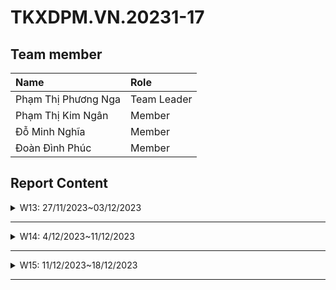 # TKXDPM.VN.20231-17

## Team member

| Name                | Role        |
| :------------------ | :---------- |
| Phạm Thị Phương Nga | Team Leader |
| Phạm Thị Kim Ngân   | Member      |
| Đỗ Minh Nghĩa       | Member      |
| Đoàn Đình Phúc      | Member      |

## Report Content

<details>
  <summary>W13: 27/11/2023~03/12/2023 </summary>
<br>
<details>
<summary>Team Leader Pham Thi Phuong Nga</summary>
<br>

- Assigned tasks:
Comment coupling in
  - PlaceRushOrderController
  - ViewCartController

- Implementation details:
  - Pull Request(s): [Pull Request #2](https://github.com/Nelly502/TKXDPM.KHMT.20231-17/pull/2)
  - Specific implementation details:
    - Describe specific in detail what you did last week
    - You can attach images if you want

</details>

<details>
<summary>Team member Pham Thi Kim Ngan</summary>
<br>

- Nhiệm vụ được giao:
  - Phát hiện coupling với file PaymentController.java, VNPaySubsystemController.java

- Chi tiết:
  - Pull Request(s): [Pull request Pham Thi Kim Ngan](https://github.com/Nelly502/TKXDPM.KHMT.20231-17/pull/6)

</details>

<details>
<summary>Team member Do Minh Nghia</summary>
<br>

- Assigned tasks:

  - BaseController
  - HomeController

- Implementation details:
  - Pull Request(s): [link pull request](https://github.com/Nelly502/TKXDPM.KHMT.20231-17/pull/8)
  - Specific implementation details:
    - Describe specific in detail what you did last week
    - You can attach images if you want

</details>

<details>
<summary>Team member Doan Dinh Phuc</summary>
<br>

- Assigned tasks:

  - Find coupling in Place order controller and VnPaySubsystem

- Implementation details:
  - Pull Request(s): https://github.com/Nelly502/TKXDPM.KHMT.20231-17/pull/4
  - Specific implementation details:
    - Describe specific in detail what you did last week
    - You can attach images if you want

</details>

</details>

---

<details>
  <summary>W14: 4/12/2023~11/12/2023 </summary>
<br>
<details>
<summary>Team Leader Pham Thi Phuong Nga</summary>
<br>

- Assigned tasks:

  Comment cohesion in
  - PlaceRushOrderController
  - ViewCartController

- Implementation details:
  - Pull Request(s): [Pull Requests 10](https://github.com/Nelly502/TKXDPM.KHMT.20231-17/pull/10)
  - Specific implementation details:
    - Describe specific in detail what you did last week
    - You can attach images if you want

</details>

<details>
<summary>Team member Pham Thi Kim Ngan</summary>
<br>

- Nhiệm vụ được giao:
  -Phân tích cohesion có trong file PaymentController.java, VnPaySubsystemController.java

- Chi tiết:
  - Pull Request(s): [pull request cohesion phamkimngan](https://github.com/Nelly502/TKXDPM.KHMT.20231-17/pull/15)

</details>

<details>
<summary>Team member Do Minh Nghia</summary>
<br>

- Comment Cohesion :

  - BaseController
  - HomeController

- Implementation details:
  - Pull Request(s): [link pull requests](https://github.com/Nelly502/TKXDPM.KHMT.20231-17/pull/14)
  - Specific implementation details:
    - Describe specific in detail what you did last week
    - You can attach images if you want

</details>

<details>
<summary>Team member Doan Dinh Phuc</summary>
<br>

- Assigned tasks:

  Comment cohesion in Place Order Controller and VNPaySubsystem

- Implementation details:
  - Pull Request(s): [12](https://github.com/Nelly502/TKXDPM.KHMT.20231-17/pull/12)
  - Specific implementation details:
    - Describe specific in detail what you did last week
    - You can attach images if you want

</details>

</details>

---

<details>
  <summary>W15: 11/12/2023~18/12/2023 </summary>
<br>
<details>
<summary>Team Leader Pham Thi Phuong Nga</summary>
<br>

- Assigned tasks: Discovery violations design principles in
  - BaseController
  - HomeController
  - PaymentController
  - PlaceOrderController

- Implementation details:
  - Pull Request(s): [17](https://github.com/Nelly502/TKXDPM.KHMT.20231-17/pull/17)


</details>

<details>
<summary>Team member Pham Thi Kim Ngan</summary>
<br>

- Assigned tasks: Identify violations of SOLID principles and propose remedies in

  -src/controller/ViewCartController.java
  -src/controller/PlaceRushOrderController.java
  -subsystem/vnPay/VnPaySubsystemController.java
  -subsystem/ VnPaySubsystem.java

- Implementation details:
  - Pull Request(s): [pull request solid phamkimngan](https://github.com/Nelly502/TKXDPM.KHMT.20231-17/pull/19)

</details>

<details>
<summary>Team member Do Minh Nghia</summary>
<br>

- Comment SOLID:

 - cart
 - db
 - invoice
 - media

- Implementation details:
  - Pull Request(s): [link pull requests](https://github.com/Nelly502/TKXDPM.KHMT.20231-17/pull/20)
  - Specific implementation details:
    - Describe specific in detail what you did last week
    - You can attach images if you want

</details>

<details>
<summary>Team member Doan Dinh Phuc</summary>
<br>

- Assigned tasks:

  - Find solid in class Entity: order, payment, media, shipping 

- Implementation details:
  - Pull Request(s): [18](https://github.com/Nelly502/TKXDPM.KHMT.20231-17/pull/18)
  - Specific implementation details:
    - Find solid in class Entity: order, payment, media, shipping

</details>

</details>

---




